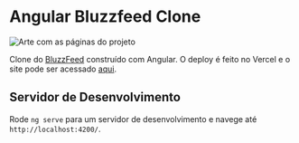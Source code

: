 # Angular Bluzzfeed Clone

![Arte com as páginas do projeto](https://i.ibb.co/qF02ncv/bluzzfeedclone.png)

Clone do [BluzzFeed](https://buzzfeed.com.br) construído com Angular.
O deploy é feito no Vercel e o site pode ser acessado [aqui](https://angular-bluzz-feed-clone.vercel.app).


## Servidor de Desenvolvimento

Rode `ng serve` para um servidor de desenvolvimento e navege até `http://localhost:4200/`.

